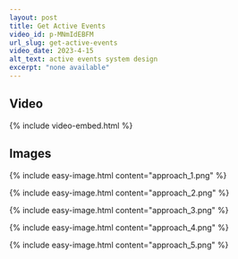 ```yaml
---
layout: post
title: Get Active Events
video_id: p-MNmIdEBFM
url_slug: get-active-events
video_date: 2023-4-15
alt_text: active events system design
excerpt: "none available"
---
```



## Video

{% include video-embed.html %}

## Images

{% include easy-image.html content="approach_1.png" %}

{% include easy-image.html content="approach_2.png" %}

{% include easy-image.html content="approach_3.png" %}

{% include easy-image.html content="approach_4.png" %}

{% include easy-image.html content="approach_5.png" %}



